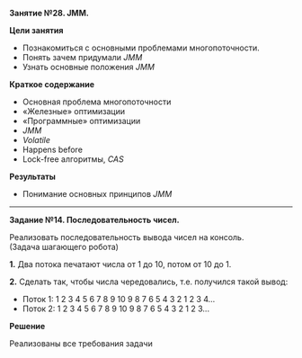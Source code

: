 **Занятие №28. JMM.**

**Цели занятия**
- Познакомиться с основными проблемами многопоточности.
- Понять зачем придумали _JMM_
- Узнать основные положения _JMM_

**Краткое содержание**
- Основная проблема многопоточности
- «Железные» оптимизации
- «Программные» оптимизации
- _JMM_
- _Volatile_
- Happens before
- Lock-free алгоритмы, _CAS_

**Результаты**
- Понимание основных принципов _JMM_

---

**Задание №14. Последовательность чисел.**

Реализовать последовательность вывода чисел на консоль.<br>
(Задача шагающего робота)

**1.** Два потока печатают числа от 1 до 10, потом от 10 до 1.

**2.** Сделать так, чтобы числа чередовались, т.е. получился такой вывод:
- Поток 1: 1 2 3 4 5 6 7 8 9 10 9 8 7 6 5 4 3 2 1 2 3 4...
- Поток 2:  1 2 3 4 5 6 7 8 9 10 9 8 7 6 5 4 3 2 1 2 3...

**Решение**

Реализованы все требования задачи